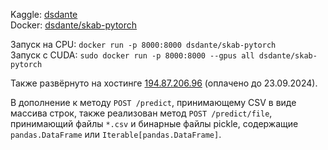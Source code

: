 Kaggle: [dsdante](https://www.kaggle.com/dsdante)  
Docker: [dsdante/skab-pytorch](https://hub.docker.com/repository/docker/dsdante/skab-pytorch/general)

Запуск на CPU: `docker run -p 8000:8000 dsdante/skab-pytorch`  
Запуск с CUDA: `sudo docker run -p 8000:8000 --gpus all dsdante/skab-pytorch`

Также развёрнуто на хостинге [194.87.206.96](http://194.87.206.96) (оплачено до 23.09.2024).

В дополнение к методу `POST /predict`, принимающему CSV в виде массива строк, также реализован метод `POST /predict/file`, принимающий файлы `*.csv` и бинарные файлы pickle, содержащие `pandas.DataFrame` или `Iterable[pandas.DataFrame]`.
